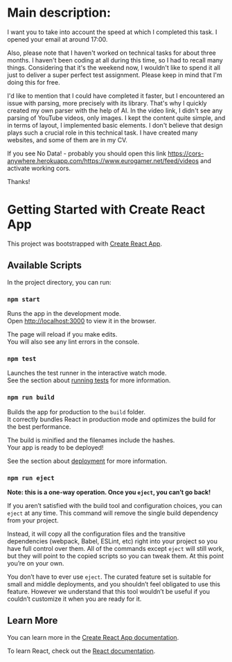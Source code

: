 # Main description:
I want you to take into account the speed at which I completed this task. I opened your email at around 17:00.

Also, please note that I haven't worked on technical tasks for about three months. I haven't been coding at all during this time, so I had to recall many things. Considering that it's the weekend now, I wouldn't like to spend it all just to deliver a super perfect test assignment. Please keep in mind that I'm doing this for free.

I'd like to mention that I could have completed it faster, but I encountered an issue with parsing, more precisely with its library. That's why I quickly created my own parser with the help of AI. In the video link, I didn't see any parsing of YouTube videos, only images. I kept the content quite simple, and in terms of layout, I implemented basic elements. I don't believe that design plays such a crucial role in this technical task. I have created many websites, and some of them are in my CV.

If you see No Data! - probably you should open this link https://cors-anywhere.herokuapp.com/https://www.eurogamer.net/feed/videos and activate working cors.

Thanks!
# Getting Started with Create React App

This project was bootstrapped with [Create React App](https://github.com/facebook/create-react-app).

## Available Scripts

In the project directory, you can run:

### `npm start`

Runs the app in the development mode.\
Open [http://localhost:3000](http://localhost:3000) to view it in the browser.

The page will reload if you make edits.\
You will also see any lint errors in the console.

### `npm test`

Launches the test runner in the interactive watch mode.\
See the section about [running tests](https://facebook.github.io/create-react-app/docs/running-tests) for more information.

### `npm run build`

Builds the app for production to the `build` folder.\
It correctly bundles React in production mode and optimizes the build for the best performance.

The build is minified and the filenames include the hashes.\
Your app is ready to be deployed!

See the section about [deployment](https://facebook.github.io/create-react-app/docs/deployment) for more information.

### `npm run eject`

**Note: this is a one-way operation. Once you `eject`, you can’t go back!**

If you aren’t satisfied with the build tool and configuration choices, you can `eject` at any time. This command will remove the single build dependency from your project.

Instead, it will copy all the configuration files and the transitive dependencies (webpack, Babel, ESLint, etc) right into your project so you have full control over them. All of the commands except `eject` will still work, but they will point to the copied scripts so you can tweak them. At this point you’re on your own.

You don’t have to ever use `eject`. The curated feature set is suitable for small and middle deployments, and you shouldn’t feel obligated to use this feature. However we understand that this tool wouldn’t be useful if you couldn’t customize it when you are ready for it.

## Learn More

You can learn more in the [Create React App documentation](https://facebook.github.io/create-react-app/docs/getting-started).

To learn React, check out the [React documentation](https://reactjs.org/).
